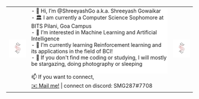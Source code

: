 <table style="border:none">
  <tr>
    <td>
      <img src="./S_SVG.png" width="100">
    </td>
    <td style="width:200">
      <div style="background-color: white">
- 👋 Hi, I’m @ShreeyashGo a.k.a. Shreeyash Gowaikar<br>
- 🏛️ I am currently a Computer Science Sophomore at BITS Pilani, Goa Campus<br>
- 👀 I’m interested in Machine Learning and Artificial Intelligence<br>
- 🌱 I’m currently learning Reinforcement learning and its applications in the field of BCI!<br>
- 🤔 If you don't find me coding or studying, I will mostly be stargazing, doing photography or sleeping<br>
    <br></div>
    <div>📫 If you want to connect,<br>
<a href='shreeyashgo@gmail.com'>✉️ Mail me!</a> | connect on discord: SMG287#7708
</div>
    </td>
    <td>
        <img src="./S_SVG.png" width="100">
    </td>
  </tr>
 </table>



<!---
ShreeyashGo/ShreeyashGo is a ✨ special ✨ repository because its `README.md` (this file) appears on your GitHub profile.
You can click the Preview link to take a look at your changes.
--->
